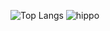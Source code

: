 
![Top Langs](https://github-readme-stats.vercel.app/api/top-langs/?username=mementosss)
![hippo](https://media3.giphy.com/media/aUovxH8Vf9qDu/giphy.gif](https://giphy.com/gifs/funny-memesgifs-tGbhyv8Wmi4EM))

<!--
**mementosss/mementosss** is a ✨ _special_ ✨ repository because its `README.md` (this file) appears on your GitHub profile.

Here are some ideas to get you started:

- 🔭 I’m currently working on ...
- 🌱 I’m currently learning ...
- 👯 I’m looking to collaborate on ...
- 🤔 I’m looking for help with ...
- 💬 Ask me about ...
- 📫 How to reach me: ...
- 😄 Pronouns: ...
- ⚡ Fun fact: ...
-->

